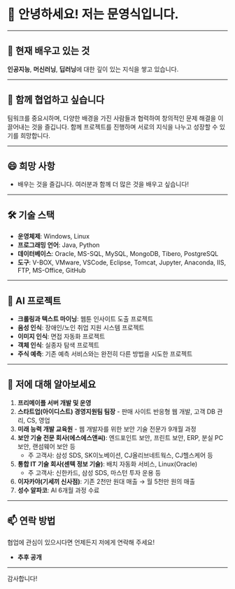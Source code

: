 # 👋 안녕하세요! 저는 문영식입니다.

---

## 🌱 현재 배우고 있는 것
**인공지능**, **머신러닝**, **딥러닝**에 대한 깊이 있는 지식을 쌓고 있습니다.

---

## 💞️ 함께 협업하고 싶습니다
팀워크를 중요시하며, 다양한 배경을 가진 사람들과 협력하여 창의적인 문제 해결을 이끌어내는 것을 즐깁니다. 함께 프로젝트를 진행하며 서로의 지식을 나누고 성장할 수 있기를 희망합니다.

---

## 😄 희망 사항
- 배우는 것을 즐깁니다. 여러분과 함께 더 많은 것을 배우고 싶습니다!

---

## 🛠️ 기술 스택
- **운영체제**: Windows, Linux
- **프로그래밍 언어**: Java, Python
- **데이터베이스**: Oracle, MS-SQL, MySQL, MongoDB, Tibero, PostgreSQL
- **도구**: V-BOX, VMware, VSCode, Eclipse, Tomcat, Jupyter, Anaconda, IIS, FTP, MS-Office, GitHub

---

## 📂 AI 프로젝트
- **크롤링과 텍스트 마이닝**: 웹툰 인사이트 도출 프로젝트
- **음성 인식**: 장애인/노인 취업 지원 시스템 프로젝트
- **이미지 인식**: 면접 자동화 프로젝트
- **객체 인식**: 실종자 탐색 프로젝트
- **주식 예측**: 기존 예측 서비스와는 완전히 다른 방법을 시도한 프로젝트

---

## 👀 저에 대해 알아보세요
1. **프리메이플 서버 개발 및 운영**
2. **스타트업(아이디스트) 경영지원팀 팀장** - 판매 사이트 반응형 웹 개발, 고객 DB 관리, CS, 영업
3. **미래 능력 개발 교육원** - 웹 개발자를 위한 보안 기술 전문가 9개월 과정
4. **보안 기술 전문 회사(에스에스앤씨)**: 엔드포인트 보안, 프린트 보안, ERP, 분실 PC 보안, 랜섬웨어 보안 등
   - 주 고객사: 삼성 SDS, SK이노베이션, CJ올리브네트웍스, CJ헬스케어 등
5. **통합 IT 기술 회사(센텍 정보 기술)**: 배치 자동화 서비스, Linux(Oracle)
   - 주 고객사: 신한카드, 삼성 SDS, 마스턴 투자 운용 등
6. **이자카야(기세끼 신사점)**: 기존 2천만 원대 매출 → 월 5천만 원의 매출
7. **성수 알파코**: AI 6개월 과정 수료

---

## 📫 연락 방법
협업에 관심이 있으시다면 언제든지 저에게 연락해 주세요!
- **추후 공개**

---

감사합니다!
